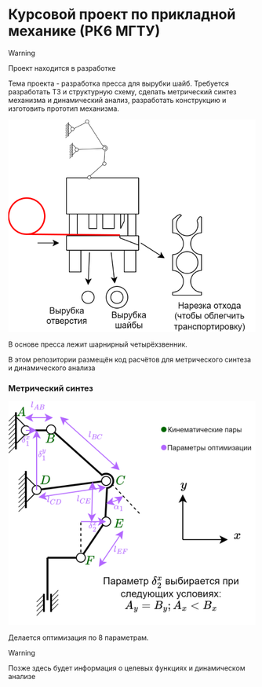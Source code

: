 # Курсовой проект по прикладной механике (РК6 МГТУ)

> [!WARNING]
> Проект находится в разработке

Тема проекта - разработка пресса для вырубки шайб. Требуется разработать ТЗ и структурную схему, сделать метрический синтез механизма и динамический анализ, разработать конструкцию и изготовить прототип механизма.

<img src="img/полуконструктивноеИзображение.svg" />

В основе пресса лежит шарнирный четырёхзвенник.

В этом репозитории размещён код расчётов для метрического синтеза и динамического анализа

### Метрический синтез

<img src="img/параметрыОптимизации.svg" />

Делается оптимизация по 8 параметрам.

> [!WARNING]
> Позже здесь будет информация о целевых функциях и динамическом анализе
